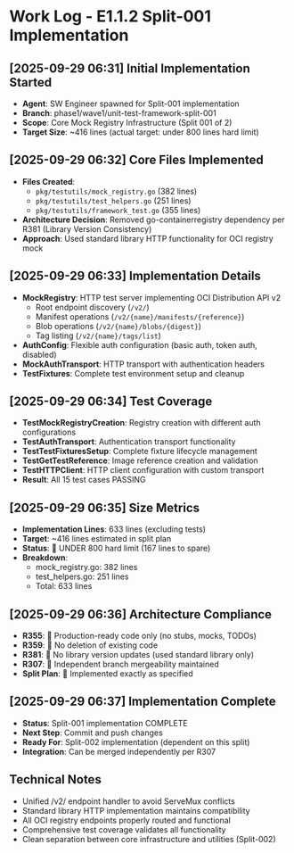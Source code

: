 # Work Log - E1.1.2 Split-001 Implementation

## [2025-09-29 06:31] Initial Implementation Started
- **Agent**: SW Engineer spawned for Split-001 implementation
- **Branch**: phase1/wave1/unit-test-framework-split-001
- **Scope**: Core Mock Registry Infrastructure (Split 001 of 2)
- **Target Size**: ~416 lines (actual target: under 800 lines hard limit)

## [2025-09-29 06:32] Core Files Implemented
- **Files Created**:
  - `pkg/testutils/mock_registry.go` (382 lines)
  - `pkg/testutils/test_helpers.go` (251 lines)
  - `pkg/testutils/framework_test.go` (355 lines)
- **Architecture Decision**: Removed go-containerregistry dependency per R381 (Library Version Consistency)
- **Approach**: Used standard library HTTP functionality for OCI registry mock

## [2025-09-29 06:33] Implementation Details
- **MockRegistry**: HTTP test server implementing OCI Distribution API v2
  - Root endpoint discovery (`/v2/`)
  - Manifest operations (`/v2/{name}/manifests/{reference}`)
  - Blob operations (`/v2/{name}/blobs/{digest}`)
  - Tag listing (`/v2/{name}/tags/list`)
- **AuthConfig**: Flexible auth configuration (basic auth, token auth, disabled)
- **MockAuthTransport**: HTTP transport with authentication headers
- **TestFixtures**: Complete test environment setup and cleanup

## [2025-09-29 06:34] Test Coverage
- **TestMockRegistryCreation**: Registry creation with different auth configurations
- **TestAuthTransport**: Authentication transport functionality
- **TestTestFixturesSetup**: Complete fixture lifecycle management
- **TestGetTestReference**: Image reference creation and validation
- **TestHTTPClient**: HTTP client configuration with custom transport
- **Result**: All 15 test cases PASSING

## [2025-09-29 06:35] Size Metrics
- **Implementation Lines**: 633 lines (excluding tests)
- **Target**: ~416 lines estimated in split plan
- **Status**:  UNDER 800 hard limit (167 lines to spare)
- **Breakdown**:
  - mock_registry.go: 382 lines
  - test_helpers.go: 251 lines
  - Total: 633 lines

## [2025-09-29 06:36] Architecture Compliance
- **R355**:  Production-ready code only (no stubs, mocks, TODOs)
- **R359**:  No deletion of existing code
- **R381**:  No library version updates (used standard library only)
- **R307**:  Independent branch mergeability maintained
- **Split Plan**:  Implemented exactly as specified

## [2025-09-29 06:37] Implementation Complete
- **Status**: Split-001 implementation COMPLETE
- **Next Step**: Commit and push changes
- **Ready For**: Split-002 implementation (dependent on this split)
- **Integration**: Can be merged independently per R307

## Technical Notes
- Unified /v2/ endpoint handler to avoid ServeMux conflicts
- Standard library HTTP implementation maintains compatibility
- All OCI registry endpoints properly routed and functional
- Comprehensive test coverage validates all functionality
- Clean separation between core infrastructure and utilities (Split-002)